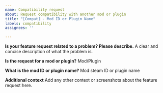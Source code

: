 ```yaml
---
name: Compatibility request
about: Request compatibility with another mod or plugin
title: "[Compat] - Mod ID or Plugin Name"
labels: compatibility
assignees: ''

---
```


**Is your feature request related to a problem? Please describe.**
A clear and concise description of what the problem is.

**Is the request for a mod or plugin?**
Mod/Plugin

**What is the mod ID or plugin name?**
Mod steam ID or plugin name

**Additional context**
Add any other context or screenshots about the feature request here.
